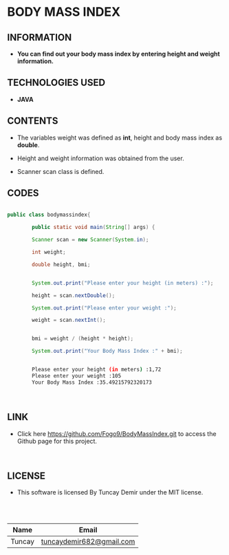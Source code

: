 # **BODY MASS INDEX**

## INFORMATION

* **You can find out your body mass index by entering height and weight information.**

## TECHNOLOGIES USED

* **JAVA**

## CONTENTS

* The variables weight was defined as **int**, height and body mass index as **double**.

* Height and weight information was obtained from the user.

* Scanner scan class is defined.

## CODES

```Java

public class bodymassindex{

        public static void main(String[] args) {

        Scanner scan = new Scanner(System.in);

        int weight;

        double height, bmi;

```

```Java

        System.out.print("Please enter your height (in meters) :");

        height = scan.nextDouble();

        System.out.print("Please enter your weight :");

        weight = scan.nextInt();


        bmi = weight / (height * height);

        System.out.print("Your Body Mass Index :" + bmi);

```

```bash

        Please enter your height (in meters) :1,72
        Please enter your weight :105
        Your Body Mass Index :35.49215792320173

```
<br />

## LINK

* Click here https://github.com/Fogo9/BodyMassIndex.git to access the Github page for this project.

<br />

## LICENSE

* This software is licensed By Tuncay Demir under the MIT license.

<br />



<br/>

| Name |  Email |
| ---- |  ----- |
| Tuncay | tuncaydemir682@gmail.com |

